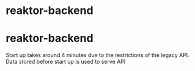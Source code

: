 ﻿# reaktor-backend
# reaktor-backend
Start up takes around 4 minutes due to the restrictions of the legacy API. Data stored before start up is used to serve API
